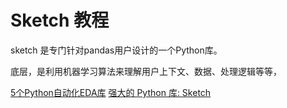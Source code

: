 # Sketch 教程

<show-structure depth="2"/>

sketch 是专门针对pandas用户设计的一个Python库。

底层，是利用机器学习算法来理解用户上下文、数据、处理逻辑等等，


<seealso>
<category ref="ref_docs">
    <a href="https://mp.weixin.qq.com/s/R4fEU2iLsbJE_wNdIeI1KQ">5个Python自动化EDA库</a>
    <a href="https://mp.weixin.qq.com/s/V-jpyEdkVOouHocjMgl8aw">强大的 Python 库: Sketch</a>
</category>
<category ref="ref_github"></category>
<category ref="ref_issues"></category>
<category ref="ref_hf"></category>
<category ref="ref_ms"></category>
</seealso>